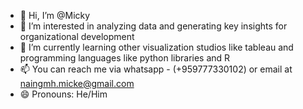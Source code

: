 - 👋 Hi, I’m @Micky
- 👀 I’m interested in analyzing data and generating key insights for organizational development
- 🌱 I’m currently learning other visualization studios like tableau and programming languages like python libraries and R
- 📫 You can reach me via whatsapp - (+959777330102) or email at naingmh.micke@gmail.com
- 😄 Pronouns: He/Him

<!---
MickyIX/MickyIX is a ✨ special ✨ repository because its `README.md` (this file) appears on your GitHub profile.
You can click the Preview link to take a look at your changes.
--->
